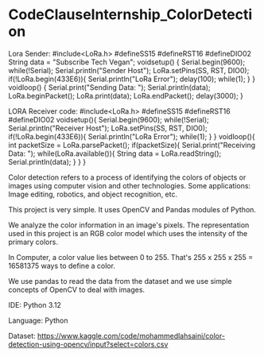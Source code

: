 # CodeClauseInternship_ColorDetection
Lora Sender:
#include<LoRa.h>
#defineSS15
#defineRST16
#defineDIO02
String data = "Subscribe Tech Vegan";
voidsetup()
{
  Serial.begin(9600);
  while(!Serial);
  Serial.println("Sender Host");
  LoRa.setPins(SS, RST, DIO0);
  if(!LoRa.begin(433E6)){
    Serial.println("LoRa Error");
    delay(100);
    while(1);
  }
}
voidloop()
{
  Serial.print("Sending Data: ");
  Serial.println(data);
  LoRa.beginPacket();
  LoRa.print(data);
  LoRa.endPacket();
  delay(3000);
}


LORA Receiver code:
#include<LoRa.h>
#defineSS15
#defineRST16
#defineDIO02
voidsetup(){
  Serial.begin(9600);
  while(!Serial);
  Serial.println("Receiver Host");
  LoRa.setPins(SS, RST, DIO0);
  if(!LoRa.begin(433E6)){
    Serial.println("LoRa Error");
    while(1);
  }
}
voidloop(){
  int packetSize = LoRa.parsePacket();
  if(packetSize){
    Serial.print("Receiving Data: ");
    while(LoRa.available()){
      String data = LoRa.readString();
      Serial.println(data);
    }
  }
}



Color detection refers to a process of identifying the colors of objects or images using computer vision and other technologies.
Some applications: Image editing, robotics, and object recognition, etc.

This project is very simple. It uses OpenCV and Pandas modules of Python.

We analyze the color information in an image's pixels. The representation used in this project is an RGB color model which uses the intensity of the primary colors.

In Computer, a color value lies between 0 to 255.
That's 255 x 255 x 255 = 16581375 ways to define a color. 

We use pandas to read the data from the dataset and we use simple concepts of OpenCV to deal with images.

IDE: Python 3.12

Language: Python

Dataset: https://www.kaggle.com/code/mohammedlahsaini/color-detection-using-opencv/input?select=colors.csv

